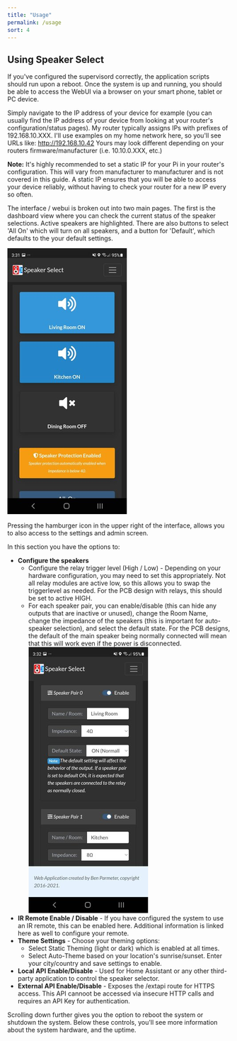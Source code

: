 ```yaml
---
title: "Usage"
permalink: /usage
sort: 4
---
```

## Using Speaker Select
If you've configured the supervisord correctly, the application scripts should run upon a reboot.  Once the system is up and running, you should be able to access the WebUI via a browser on your smart phone, tablet or PC device.  

Simply navigate to the IP address of your device for example (you can usually find the IP address of your device from looking at your router's configuration/status pages). My router typically assigns IPs with prefixes of 192.168.10.XXX.  I'll use examples on my home network here, so you'll see URLs like: http://192.168.10.42  Yours may look different depending on your routers firmware/manufacturer (i.e. 10.10.0.XXX, etc.)

**Note:** It's highly recommended to set a static IP for your Pi in your router's configuration.  This will vary from manufacturer to manufacturer and is not covered in this guide.  A static IP ensures that you will be able to access your device reliably, without having to check your router for a new IP every so often.   

The interface / webui is broken out into two main pages. The first is the dashboard view where you can check the current status of the speaker selections. Active speakers are highlighted.  There are also buttons to select 'All On' which will turn on all speakers, and a button for 'Default', which defaults to the your default settings.

![Dashboard](photos\spkr-select-v3-dash-00.jpg)

Pressing the hamburger icon in the upper right of the interface, allows you to also access to the settings and admin screen. 

In this section you have the options to:
- **Configure the speakers**
	- Configure the relay trigger level (High / Low) - Depending on your hardware configuration, you may need to set this appropriately.  Not all relay modules are active low, so this allows you to swap the triggerlevel as needed.  For the PCB design with relays, this should be set to active HIGH.  
	- For each speaker pair, you can enable/disable (this can hide any outputs that are inactive or unused), change the Room Name, change the impedance of the speakers (this is important for auto-speaker selection), and select the default state.  For the PCB designs, the default of the main speaker being normally connected will mean that this will work even if the power is disconnected.  
![Dashboard](photos\spkr-select-v3-admin-00.jpg)
- **IR Remote Enable / Disable** - If you have configured the system to use an IR remote, this can be enabled here.  Additional information is linked here as well to configure your remote. 
- **Theme Settings** - Choose your theming options:
 	- Select Static Theming (light or dark) which is enabled at all times. 
	- Select Auto-Theme based on your location's sunrise/sunset.  Enter your city/country and save settings to enable.   
- **Local API Enable/Disable** - Used for Home Assistant or any other third-party application to control the speaker selector.  
- **External API Enable/Disable** - Exposes the /extapi route for HTTPS access.  This API cannoot be accessed via insecure HTTP calls and requires an API Key for authentication.  

Scrolling down further gives you the option to reboot the system or shutdown the system.  Below these controls, you'll see more information about the system hardware, and the uptime.  
